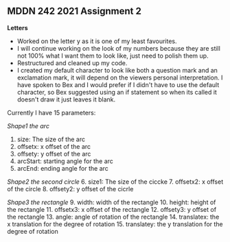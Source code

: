 ## MDDN 242 2021 Assignment 2
**Letters**
- Worked on the letter y as it is one of my least favourites.
- I will continue working on the look of my numbers because they are still not 100% what I want them to look like, just need to polish them up.
- Restructured and cleaned up my code.
- I created my default character to look like both a question mark and an exclamation mark, it will depend on the viewers personal interpretation. I have spoken to Bex and I would prefer if I didn't have to use the default character, so Bex suggested using an if statement so when its called it doesn't draw it just leaves it blank. 

Currently I have 15 parameters:

*Shape1 the arc*
1. size: The size of the arc
2. offsetx: x offset of the arc
3. offsety: y offset of the arc
4. arcStart: starting angle for the arc
5. arcEnd: ending angle for the arc

*Shape2 the second circle*
6. size1: The size of the ciccke
7. offsetx2: x offset of the circle
8. offsety2: y offset of the cicrle

*Shape3 the rectangle*
9. width: width of the rectangle
10. height: height of the rectangle
11. offsetx3: x offset of the rectangle
12. offsety3: y offset of the rectangle
13. angle: angle of rotation of the rectangle
14. translatex: the x translation for the degree of rotation
15. translatey: the y translation for the degree of rotation

